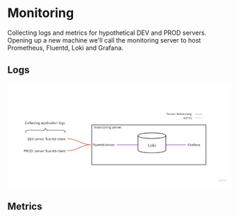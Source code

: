 # Monitoring

Collecting logs and metrics for hypothetical DEV and PROD servers. Opening up a new machine we'll call the monitoring server to host Prometheus, Fluentd, Loki and Grafana.

## Logs

![logs.jpg](static/logs.jpg)

## Metrics


